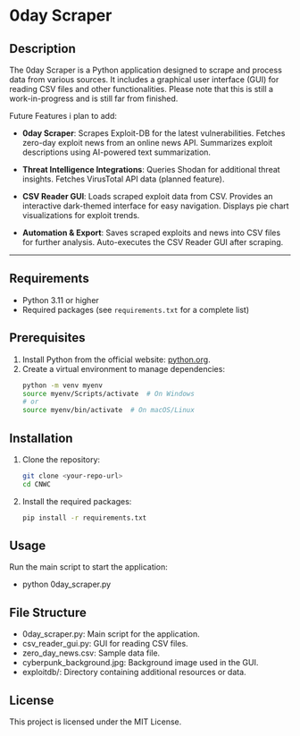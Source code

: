 # 0day Scraper

## Description
The 0day Scraper is a Python application designed to scrape and process data from various sources. It includes a graphical user interface (GUI) for reading CSV files and other functionalities. Please note that this is still a work-in-progress and is still far from finished.

Future Features i plan to add:
- **0day Scraper**:
Scrapes Exploit-DB for the latest vulnerabilities.
Fetches zero-day exploit news from an online news API.
Summarizes exploit descriptions using AI-powered text summarization.

- **Threat Intelligence Integrations**:
Queries Shodan for additional threat insights.
Fetches VirusTotal API data (planned feature).

- **CSV Reader GUI**:
Loads scraped exploit data from CSV.
Provides an interactive dark-themed interface for easy navigation.
Displays pie chart visualizations for exploit trends.

- **Automation & Export**:
Saves scraped exploits and news into CSV files for further analysis.
Auto-executes the CSV Reader GUI after scraping.
---
## Requirements
- Python 3.11 or higher
- Required packages (see `requirements.txt` for a complete list)

## Prerequisites
1. Install Python from the official website: [python.org](https://www.python.org/downloads/).
2. Create a virtual environment to manage dependencies:
   ```bash
   python -m venv myenv
   source myenv/Scripts/activate  # On Windows
   # or
   source myenv/bin/activate  # On macOS/Linux

## **Installation**
1. Clone the repository:
   ```bash   
   git clone <your-repo-url>
   cd CNWC
   
2. Install the required packages:
   ```bash
   pip install -r requirements.txt

## **Usage**
Run the main script to start the application:
- python 0day_scraper.py

## **File Structure**
- 0day_scraper.py: Main script for the application.
- csv_reader_gui.py: GUI for reading CSV files.
- zero_day_news.csv: Sample data file.
- cyberpunk_background.jpg: Background image used in the GUI.
- exploitdb/: Directory containing additional resources or data.

## **License**
This project is licensed under the MIT License.
